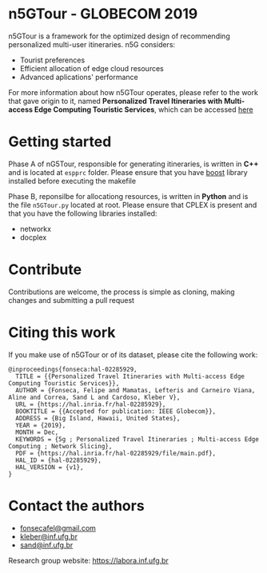 # n5GTour - GLOBECOM 2019

n5GTour is a framework for the optimized design of recommending personalized multi-user itineraries. n5G considers:

* Tourist preferences
* Efficient allocation of edge cloud resources
* Advanced aplications' performance

For more information about how n5GTour operates, please refer to the work that gave origin to it, named **Personalized Travel Itineraries with Multi-access Edge Computing Touristic Services**, which can be accessed [here](https://github.com/LABORA-INF-UFG/globecom2019-paper-FLASK)

# Getting started

Phase A of nG5Tour, responsible for generating itineraries, is written in **C++** and is located at `espprc` folder. Please ensure that you have [boost](https://www.boost.org/) library installed before executing the makefile

Phase B, reponsilbe for allocationg resources, is written in **Python** and is the file `n5GTour.py` located at root. Please ensure that CPLEX is present and that you have the following libraries installed:

* networkx
* docplex

# Contribute

Contributions are welcome, the process is simple as cloning, making changes and submitting a pull request

# Citing this work

If you make use of n5GTour or of its dataset, please cite the following work:

```
@inproceedings{fonseca:hal-02285929,
  TITLE = {{Personalized Travel Itineraries with Multi-access Edge Computing Touristic Services}},
  AUTHOR = {Fonseca, Felipe and Mamatas, Lefteris and Carneiro Viana, Aline and Correa, Sand L and Cardoso, Kleber V},
  URL = {https://hal.inria.fr/hal-02285929},
  BOOKTITLE = {{Accepted for publication: IEEE Globecom}},
  ADDRESS = {Big Island, Hawaii, United States},
  YEAR = {2019},
  MONTH = Dec,
  KEYWORDS = {5g ; Personalized Travel Itineraries ; Multi-access Edge Computing ; Network Slicing},
  PDF = {https://hal.inria.fr/hal-02285929/file/main.pdf},
  HAL_ID = {hal-02285929},
  HAL_VERSION = {v1},
}
```

# Contact the authors

* fonsecafel@gmail.com
* kleber@inf.ufg.br
* sand@inf.ufg.br

Research group website: https://labora.inf.ufg.br